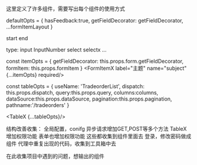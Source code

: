 这里定义了许多组件，需要写出每个组件的使用方式

defaultOpts = {
  hasFeedback:true,
  getFieldDecorator: getFieldDecorator,
  ...formItemLayout
}
<FormItemX label="联通" name="" initvalue="" type=""/>

start end


type:
input
InputNumber
select
selectx
...

const itemOpts = {
  getFieldDecorator: this.props.form.getFieldDecorator,
  formItem: this.props.formItem
}
<FormItemX label="主题" name="subject" {...itemOpts} required/>

const tableOpts = {
  useName: 'TradeorderList',
  dispatch: this.props.dispatch,
  query:this.props.query,
  columns:columns,
  dataSource:this.props.dataSource,
  pagination:this.props.pagination,
  pathname:'/tradeorders'
}

<TableX {...tableOpts}/>


结构改善收集：
全局配置，conifg
异步请求增加GET,POST等多个方法
TableX 增加权限功能
表单也增加权限功能
这些都收集到组件里面去
登录，修改密码做成组件
代理中重复出现的代码，收集到工具箱中去

在此收集项目中遇到的问题，想输出的组件
